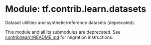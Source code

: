 <div itemscope itemtype="http://developers.google.com/ReferenceObject">
<meta itemprop="name" content="tf.contrib.learn.datasets" />
<meta itemprop="path" content="Stable" />
</div>

# Module: tf.contrib.learn.datasets

Dataset utilities and synthetic/reference datasets (deprecated).

This module and all its submodules are deprecated. See
[contrib/learn/README.md](https://www.tensorflow.org/code/tensorflow/contrib/learn/README.md)
for migration instructions.

